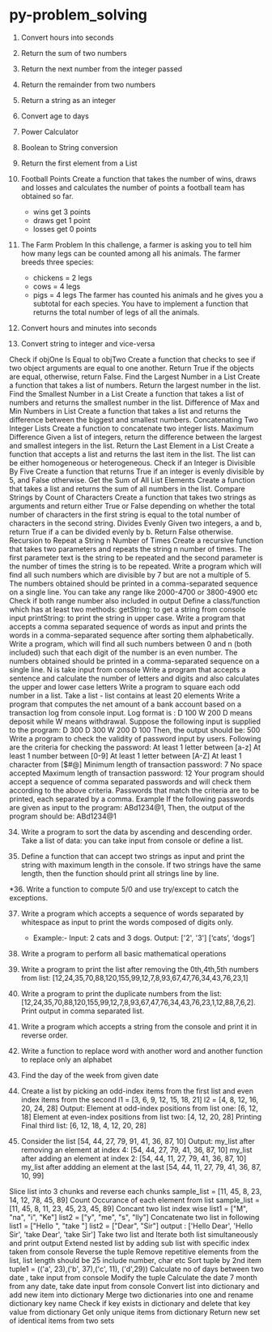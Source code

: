 # py-problem_solving

01. Convert hours into seconds

02. Return the sum of two numbers

03. Return the next number from the integer passed

04. Return the remainder from two numbers

05. Return a string as an integer

06. Convert age to days

07. Power Calculator

08. Boolean to String conversion

09. Return the first element from a List

10. Football Points
    Create a function that takes the number of wins, draws and losses and calculates the number of points a football team has obtained so far.
    - wins get 3 points
    - draws get 1 point
    - losses get 0 points
    
11. The Farm Problem
    In this challenge, a farmer is asking you to tell him how many legs can be counted among all his animals. The farmer breeds three species:
    - chickens = 2 legs
    - cows = 4 legs
    - pigs = 4 legs
    The farmer has counted his animals and he gives you a subtotal for each species. You have to implement a function that returns the total number of legs of all the animals.

12. Convert hours and minutes into seconds

13. Convert string to integer and vice-versa

Check if objOne Is Equal to objTwo
Create a function that checks to see if two object arguments are equal to one another. Return True if the objects are equal, otherwise, return False.
Find the Largest Number in a List
Create a function that takes a list of numbers. Return the largest number in the list.
Find the Smallest Number in a List
Create a function that takes a list of numbers and returns the smallest number in the list.
Difference of Max and Min Numbers in List
Create a function that takes a list and returns the difference between the biggest and smallest numbers.
Concatenating Two Integer Lists
Create a function to concatenate two integer lists.
Maximum Difference
Given a list of integers, return the difference between the largest and smallest integers in the list.
Return the Last Element in a List
Create a function that accepts a list and returns the last item in the list. The list can be either homogeneous or heterogeneous.
Check if an Integer is Divisible By Five
Create a function that returns True if an integer is evenly divisible by 5, and False otherwise.
Get the Sum of All List Elements
Create a function that takes a list and returns the sum of all numbers in the list.
Compare Strings by Count of Characters
Create a function that takes two strings as arguments and return either True or False depending on whether the total number of characters in the first string is equal to the total number of characters in the second string.
Divides Evenly
Given two integers, a and b, return True if a can be divided evenly by b. Return False otherwise.
Recursion to Repeat a String n Number of Times
Create a recursive function that takes two parameters and repeats the string n number of times. The first parameter text is the string to be repeated and the second parameter is the number of times the string is to be repeated.
Write a program which will find all such numbers which are divisible by 7 but are not a multiple of 5. The numbers obtained should be printed in a comma-separated sequence on a single line.
You can take any range like 2000-4700 or 3800-4900 etc 
Check if both range number also included in output 
Define a class/function which has at least two methods: getString: to get a string from console input printString: to print the string in upper case. 
Write a program that accepts a comma separated sequence of words as input and prints the words in a comma-separated sequence after sorting them alphabetically. 
Write a program, which will find all such numbers between 0 and n (both included) such that each digit of the number is an even number. The numbers obtained should be printed in a comma-separated sequence on a single line.
N is take input from console 
Write a program that accepts a sentence and calculate the number of letters and digits and also calculates the upper and lower case letters
Write a program to square each odd number in a list. 
Take a list - list contains at least 20 elements
Write a program that computes the net amount of a bank account based on a transaction log from console input. 
Log format is :  D 100 W 200
D means deposit while W means withdrawal. Suppose the following input is supplied to the program: D 300 D 300 W 200 D 100 Then, the output should be: 500
Write a program to check the validity of password input by users. 
Following are the criteria for checking the password:
At least 1 letter between [a-z]
At least 1 number between [0-9]
At least 1 letter between [A-Z]
At least 1 character from [$#@]
Minimum length of transaction password: 7
No space accepted
Maximum length of transaction password: 12 Your program should accept a sequence of comma separated passwords and will check them according to the above criteria. Passwords that match the criteria are to be printed, each separated by a comma. Example If the following passwords are given as input to the program: ABd1234@1, Then, the output of the program should be: ABd1234@1
 
34. Write a program to sort the data by ascending and descending order. Take a list of data: you can take input from console or define a list.

35. Define a function that can accept two strings as input and print the string with maximum length in the console. If two strings have the same length, then the function should print all strings line by line.

*36. Write a function to compute 5/0 and use try/except to catch the exceptions.

37. Write a program which accepts a sequence of words separated by whitespace as input to print the words composed of digits only.
    - Example:- 
      Input: 2 cats and 3 dogs.
      Output: ['2', '3'] [‘cats’, ‘dogs’]
      
38. Write a program to perform all basic mathematical operations
 
39. Write a program to print the list after removing the 0th,4th,5th numbers from list:
   [12,24,35,70,88,120,155,99,12,7,8,93,67,47,76,34,43,76,23,1]
   
40. Write a program to print the duplicate numbers from the list: 
    [12,24,35,70,88,120,155,99,12,7,8,93,67,47,76,34,43,76,23,1,12,88,7,6,2].
    Print output in comma separated list.

41. Write a program which accepts a string from the console and print it in reverse order.

42. Write a function to replace word with another word and another function to replace only an alphabet
 
43. Find the day of the week from given date

44. Create a list by picking an odd-index items from the first list and even index items from the second
    l1 = [3, 6, 9, 12, 15, 18, 21]
    l2 = [4, 8, 12, 16, 20, 24, 28] 
    Output:
	Element at odd-index positions from list one: [6, 12, 18]
	Element at even-index positions from list two: [4, 12, 20, 28]
	Printing Final third list: [6, 12, 18, 4, 12, 20, 28]

45. Consider the list [54, 44, 27, 79, 91, 41, 36, 87, 10]
    Output:
	my_list after removing an element at index 4: [54, 44, 27, 79, 41, 36, 87, 10]
	my_list after adding an element at index 2: [54, 44, 11, 27, 79, 41, 36, 87, 10]
	my_list after addding an element at the last [54, 44, 11, 27, 79, 41, 36, 87, 10, 99]

Slice list into 3 chunks and reverse each chunks 
sample_list = [11, 45, 8, 23, 14, 12, 78, 45, 89] 
Count Occurance of each element from list
sample_list = [11, 45, 8, 11, 23, 45, 23, 45, 89]
Concant two list index wise 
list1 = ["M", "na", "i", "Ke"]
list2 = ["y", "me", "s", "lly"]
Concatenate two list in following 
list1 = ["Hello ", "take "]
list2 = ["Dear", "Sir"]  output : ['Hello Dear', 'Hello Sir', 'take Dear', 'take Sir']
Take two list and Iterate both list simultaneously and print output
Extend nested list by adding sub list with specific index taken from console 
Reverse the tuple
Remove repetitive elements from the list, list length should be 25 include number, char etc
Sort tuple by 2nd item tuple1 = (('a', 23),('b', 37),('c', 11), ('d',29))
Calculate no of days between two date , take input from console 
Modify the tuple
Calculate the date 7 month from any date, take date input from console
 Convert list into dictionary and add new item into dictionary
Merge two dictionaries into one and rename dictionary key name 
 Check if key exists in dictionary and delete that key value from dictionary
Get only unique items from dictionary
Return new set of identical items from two sets


